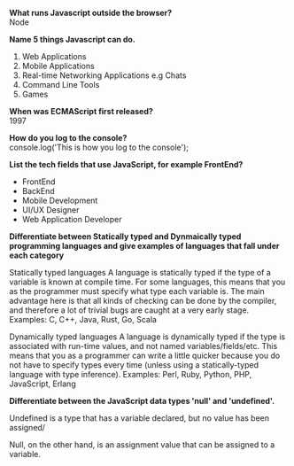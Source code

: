 <b>What runs Javascript outside the browser?</b>
<br>Node

<b>Name 5 things Javascript can do.</b>
<ol>
<li>Web Applications</li>
<li>Mobile Applications</li>
<li>Real-time Networking Applications e.g Chats</li>
<li>Command Line Tools</li>
<li>Games </li>
</ol>

<b>When was ECMAScript first released?</b>
<br>1997


<b>How do you log to the console?</b>
<br>console.log('This is how you log to the console');

<b>List the tech fields that use JavaScript, for example FrontEnd?</b>
<ul>
<li>FrontEnd</li>
<li>BackEnd</li>
<li>Mobile Development</li>
<li>UI/UX Designer</li>
<li>Web Application Developer </li>
</ul>

<b>Differentiate between Statically typed and Dynmaically typed programming languages and give examples of languages that fall under each category</b>

<p>Statically typed languages
A language is statically typed if the type of a variable is known at compile time. For some languages, this means that you as the programmer must specify what type each variable is. The main advantage here is that all kinds of checking can be done by the compiler, and therefore a lot of trivial bugs are caught at a very early stage.
Examples: C, C++, Java, Rust, Go, Scala</p>

<p>Dynamically typed languages
A language is dynamically typed if the type is associated with run-time values, and not named variables/fields/etc. This means that you as a programmer can write a little quicker because you do not have to specify types every time (unless using a statically-typed language with type inference).
Examples: Perl, Ruby, Python, PHP, JavaScript, Erlang</p>


<b>Differentiate between the JavaScript data types 'null' and 'undefined'.</b>
<p>
Undefined is a type that has a variable declared, but no value has been assigned/<p>

<p>Null, on the other hand, is an assignment value that can be assigned to a variable.</p>

